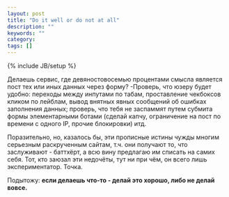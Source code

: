 ```yaml
---
layout: post
title: "Do it well or do not at all"
description: ""
keywords: ""
category: 
tags: []
---
```

{% include JB/setup %}

Делаешь сервис, где девяностовосемью процентами смысла является пост тех или иных данных через форму? -Проверь, что юзеру будет удобно: переходы между инпутами по табам, проставление чекбоксов кликом по лейблам, вывод внятных явных сообщений об ошибках заполнения данных; проверь, что тебя не заспаммят путем субмита формы элементарными ботами (сделай капчу, ограничение на пост по времени с одного IP, прочие блокировки) итд.

Поразительно, но, казалось бы, эти прописные истины чужды многим серьезным раскрученным сайтам, т.ч. они получают то, что заслуживают - баттхёрт, а всю вину предлагаю им списать на самих себя. Тот, кто заюзал эти недочёты, тут ни при чём, он всего лишь экспериментатор. Точка.

Подытожу: __если делаешь что-то - делай это хорошо, либо не делай вовсе.__
